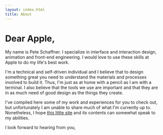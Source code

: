 ```yaml
---
layout: index.html
title: About
---
```


# Dear Apple,

My name is Pete Schaffner. I specialize in interface and interaction design,
animation and front-end engineering. I would love to use these skills at Apple
to do my life's best work.

I'm a technical and self-driven individual and I believe that to design
something great you need to understand the materials and processes involved to
build it.  Thus, I'm just as at home with a pencil as I am with a terminal. I
also believe that the tools we use are important and that they are in as much
need of good design as the things they create.

I've compiled here some of my work and experiences for you to check out, but
unfortunately I am unable to share much of what I'm currently up to.
Nonetheless, I hope [this little site](https://github.com/peteschaffner/applecation/)
and its contents can somewhat speak to my abilities.

I look forward to hearing from you,
